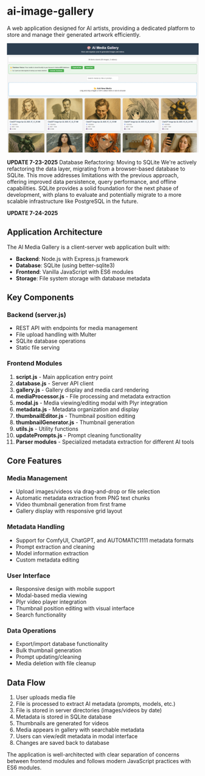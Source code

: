 # ai-image-gallery

A web application designed for AI artists, providing a dedicated platform to store and manage their generated artwork efficiently.

![Screenshot of My Awesome App](github_assets/gallery.png)

**UPDATE 7-23-2025**
Database Refactoring: Moving to SQLite  We're actively refactoring the data layer, migrating from a browser-based database to SQLite. This move addresses limitations with the previous approach, offering improved data persistence, query performance, and offline capabilities.  SQLite provides a solid foundation for the next phase of development, with plans to evaluate and potentially migrate to a more scalable infrastructure like PostgreSQL in the future.

**UPDATE 7-24-2025**







## Application Architecture

The AI Media Gallery is a client-server web application built with:

- __Backend__: Node.js with Express.js framework
- __Database__: SQLite (using better-sqlite3)
- __Frontend__: Vanilla JavaScript with ES6 modules
- __Storage__: File system storage with database metadata

## Key Components

### Backend (server.js)

- REST API with endpoints for media management
- File upload handling with Multer
- SQLite database operations
- Static file serving

### Frontend Modules

1. __script.js__ - Main application entry point
2. __database.js__ - Server API client
3. __gallery.js__ - Gallery display and media card rendering
4. __mediaProcessor.js__ - File processing and metadata extraction
5. __modal.js__ - Media viewing/editing modal with Plyr integration
6. __metadata.js__ - Metadata organization and display
7. __thumbnailEditor.js__ - Thumbnail position editing
8. __thumbnailGenerator.js__ - Thumbnail generation
9. __utils.js__ - Utility functions
10. __updatePrompts.js__ - Prompt cleaning functionality
11. __Parser modules__ - Specialized metadata extraction for different AI tools

## Core Features

### Media Management

- Upload images/videos via drag-and-drop or file selection
- Automatic metadata extraction from PNG text chunks
- Video thumbnail generation from first frame
- Gallery display with responsive grid layout

### Metadata Handling

- Support for ComfyUI, ChatGPT, and AUTOMATIC1111 metadata formats
- Prompt extraction and cleaning
- Model information extraction
- Custom metadata editing

### User Interface

- Responsive design with mobile support
- Modal-based media viewing
- Plyr video player integration
- Thumbnail position editing with visual interface
- Search functionality

### Data Operations

- Export/import database functionality
- Bulk thumbnail generation
- Prompt updating/cleaning
- Media deletion with file cleanup

## Data Flow

1. User uploads media file
2. File is processed to extract AI metadata (prompts, models, etc.)
3. File is stored in server directories (images/videos by date)
4. Metadata is stored in SQLite database
5. Thumbnails are generated for videos
6. Media appears in gallery with searchable metadata
7. Users can view/edit metadata in modal interface
8. Changes are saved back to database

The application is well-architected with clear separation of concerns between frontend modules and follows modern JavaScript practices with ES6 modules.




